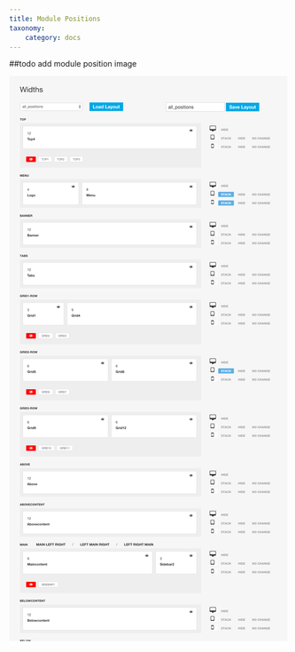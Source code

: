 ```yaml
---
title: Module Positions
taxonomy:
    category: docs
---
```


##todo add module position image

![Buildr Module Positions](/images/positions/positions.png)
 